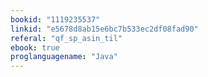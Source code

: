 ```yaml
---
bookid: "1119235537"
linkid: "e5678d8ab15e6bc7b533ec2df08fad90"
referal: "qf_sp_asin_til"
ebook: true
proglanguagename: "Java"
---
```

